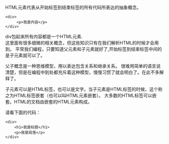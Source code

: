 HTML元素代表从开始标签到结束标签的所有代码所表达的抽象概念。
    
    <div>
         <p>我是内容</p>
    </div>

div包起来所有内容都是一个HTML元素.    
这里面有很多细微的相关概念，但这些知识只有在我们解析HTML的时候才会用到。
平常我们编程，只要知道父元素和子元素就好了,开始标签到结束标签中间的是子元素就可以了。

父子概念是一种思维模型，用以表达包含关系和继承关系。
很难用简单的语言说清楚，但是在编程中到处都充斥着这种模型，慢慢习惯了就会明白了。在此不多解释了。

子元素可以是HTML标签，也可以是文字。当子元素是HTML标签的时候，这个称之为HTML标签嵌套（也可以叫HTML元素嵌套）。
大多数的HTML标签可以嵌套。HTML的文档由嵌套的HTML元素构成。

请看下面的代码：

    <div>
        <h1>我是标题</h1>
        <p>我是段落</p>
    </div>